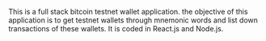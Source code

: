 This is a full stack bitcoin testnet wallet application. the objective of this application is to get testnet wallets through mnemonic words and list down transactions of these wallets. It is coded in React.js and Node.js.
